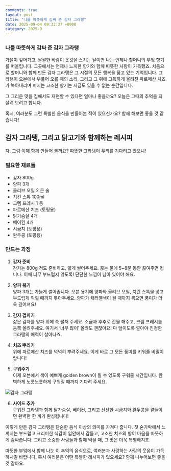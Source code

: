 ```yaml
---
comments: true
layout: post
title: "나를 따뜻하게 감싸 준 감자 그라탱"
date: 2025-09-04 09:32:27 +0900
category: 2025-9
---
```


### 나를 따뜻하게 감싸 준 감자 그라탱

가을이 깊어가고, 쌀쌀한 바람이 옷깃을 스치는 날이면 나는 언제나 할머니의 부엌 향기를 떠올립니다. 그곳에서는 언제나 느끼한 향기와 함께 따뜻한 사랑이 가득했죠. 처음으로 할머니와 함께 만든 감자 그라탱은 그 시절의 모든 행복을 품고 있는 기억입니다. 그라탱이 오븐에서 부풀어 오를 때의 소리, 그리고 그 위에 그득하게 올려진 파르메산 치즈가 녹아내리며 퍼지는 고소한 향기는 지금도 잊을 수 없는 순간입니다. 

그 그리운 맛을 집에서도 재현할 수 있다면 얼마나 좋을까요? 오늘은 그때의 추억을 되살려 보려고 합니다. 

혹시, 여러분도 그런 특별한 음식을 만들어본 적이 있으신가요? 함께 해보면 좋을 것 같습니다!

  

## 감자 그라탱, 그리고 닭고기와 함께하는 레시피

자, 그럼 이제 함께 만들어 볼까요? 따뜻한 그라탱이 우리를 기다리고 있으니!

  

### 필요한 재료들

- 감자 800g
- 양파 3개
- 올리브 오일 2 큰 술
- 치킨 스톡 100ml
- 크렘 프레시 1 통
- 파르메산 치즈 (토핑용)
- 닭가슴살 4개
- 베이컨 4개
- 시금치 (토핑용)
- 완두콩 (토핑용)

  

### 만드는 과정

1. **감자 준비**  
   감자는 800g 정도 준비하고, 얇게 썰어주세요. 끓는 물에 5~8분 동안 끓여주면 됩니다. 이때 너무 부드럽지 않도록! 단단한 느낌이 남아 있어야 해요.

2. **양파 볶기**  
   양파 3개는 가늘게 썰어줍니다. 오븐 용기에 양파와 올리브 오일, 치킨 스톡을 넣고 부드럽게 익힐 때까지 볶아주세요. 양파가 캐러멜색이 될 때까지 볶으면 풍미가 더욱 깊어져요!

3. **감자 겹치기**  
   삶은 감자를 양파 위에 쭉 펼쳐 주세요. 소금과 후추로 간을 해주고, 크렘 프레시를 듬뿍 올려주세요. 여기서 ‘너무 많이’ 올려도 괜찮아요! 다 덮이도록 깔아야 진정한 그라탱의 매력이 살아나죠.

4. **치즈 뿌리기**  
   위에 파르메산 치즈를 넉넉히 뿌려주세요. 이게 바로 그 모든 풍미를 키워줄 비밀이랍니다!

5. **구워주기**  
   이제 오븐에서 색이 예쁘게 golden brown이 될 수 있도록 구워줄 시간입니다. 완벽하게 노릇노릇하게 구워질 때까지 기다려 주세요. 

![감자 그라탱](https://www.themealdb.com/images/media/meals/qwrtut1468418027.jpg)  

6. **사이드 추가**  
   구워진 그라탱과 함께 닭가슴살, 베이컨, 그리고 신선한 시금치와 완두콩을 곁들이면 완벽한 한 끼가 완성됩니다!

  

이렇게 만든 감자 그라탱은 단순한 음식 이상의 의미를 가져다 줍니다. 첫 숟가락에서 느껴지는 부드럽고 크리미한 식감이 입안에서 감돌고, 고소한 치즈의 향이 마음을 따뜻하게 감싸줍니다. 그리고 소중한 사람들과 함께 먹을 때, 그 맛은 더욱 특별해지죠.

  

따뜻한 부엌에서 함께 나눈 이 추억의 음식으로, 여러분과 사랑하는 사람의 웃음이 가득하시길 바랍니다. 혹시 여러분은 어떤 특별한 레시피가 있으세요? 함께 나누어보면 좋을 것 같아요.